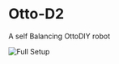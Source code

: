 # Otto-D2
A self Balancing OttoDIY robot


![Full Setup](https://github.com/Alictronix/Otto-R2/blob/master/images/nano-sb.jpeg)


